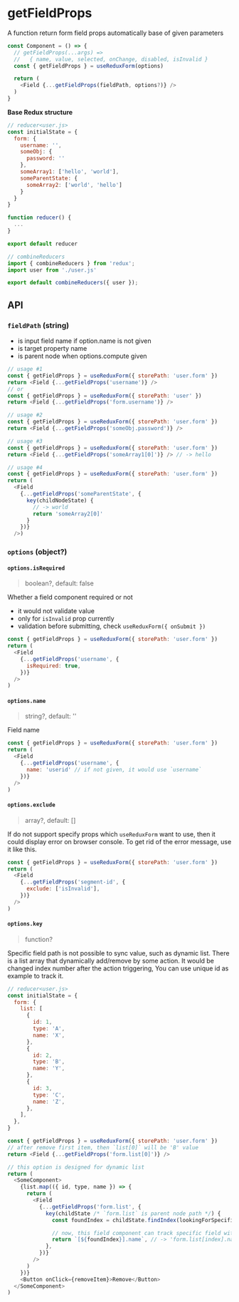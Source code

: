 # getFieldProps

A function return form field props automatically base of given parameters

```js
const Component = () => {
  // getFieldProps(...args) =>
  //   { name, value, selected, onChange, disabled, isInvalid }
  const { getFieldProps } = useReduxForm(options)

  return (
    <Field {...getFieldProps(fieldPath, options?)} />
  )
}
```

**Base Redux structure**

```js
// reducer<user.js>
const initialState = {
  form: {
    username: '',
    someObj: {
      password: ''
    },
    someArray1: ['hello', 'world'],
    someParentState: {
      someArray2: ['world', 'hello']
    }
  }
}

function reducer() {
  ...
}

export default reducer

// combineReducers
import { combineReducers } from 'redux';
import user from './user.js'

export default combineReducers({ user });
```

## API

### `fieldPath` (string)

* is input field name if option.name is not given
* is target property name
* is parent node when options.compute given

```js
// usage #1
const { getFieldProps } = useReduxForm({ storePath: 'user.form' })
return <Field {...getFieldProps('username')} />
// or
const { getFieldProps } = useReduxForm({ storePath: 'user' })
return <Field {...getFieldProps('form.username')} />

// usage #2
const { getFieldProps } = useReduxForm({ storePath: 'user.form' })
return <Field {...getFieldProps('someObj.password')} />

// usage #3
const { getFieldProps } = useReduxForm({ storePath: 'user.form' })
return <Field {...getFieldProps('someArray1[0]')} /> // -> hello

// usage #4
const { getFieldProps } = useReduxForm({ storePath: 'user.form' })
return (
  <Field
    {...getFieldProps('someParentState', {
      key(childNodeState) {
        // -> world
        return 'someArray2[0]'
      }
    })}
  />)
```

### `options` (object?)

#### `options.isRequired`
> boolean?, default: false

Whether a field component required or not

* it would not validate value
* only for `isInvalid` prop currently
* validation before submitting, check `useReduxForm({ onSubmit })`

```js
const { getFieldProps } = useReduxForm({ storePath: 'user.form' })
return (
  <Field
    {...getFieldProps('username', {
      isRequired: true,
    })}
  />
)
```

#### `options.name`
> string?, default: ''

Field name

```js
const { getFieldProps } = useReduxForm({ storePath: 'user.form' })
return (
  <Field
    {...getFieldProps('username', {
      name: 'userid' // if not given, it would use `username`
    })}
  />
)
```

#### `options.exclude`
> array?, default: []

If <Field /> do not support specify props which `useReduxForm` want to use, then it could display error on browser console. To get rid of the error message, use it like this.

```js
const { getFieldProps } = useReduxForm({ storePath: 'user.form' })
return (
  <Field
    {...getFieldProps('segment-id', {
      exclude: ['isInvalid'],
    })}
  />
)
```

#### `options.key`
> function?

Specific field path is not possible to sync value, such as dynamic list. There is a list array that dynamically add/remove by some action. It would be changed index number after the action triggering, You can use unique id as example to track it.

```js
// reducer<user.js>
const initialState = {
  form: {
    list: [
      {
        id: 1,
        type: 'A',
        name: 'X',
      },
      {
        id: 2,
        type: 'B',
        name: 'Y',
      },
      {
        id: 3,
        type: 'C',
        name: 'Z',
      },
    ],
  },
}

const { getFieldProps } = useReduxForm({ storePath: 'user.form' })
// after remove first item, then `list[0]` will be 'B' value
return <Field {...getFieldProps('form.list[0]')} />

// this option is designed for dynamic list
return (
  <SomeComponent>
    {list.map(({ id, type, name }) => {
      return (
        <Field
          {...getFieldProps('form.list', {
            key(childState /* `form.list` is parent node path */) {
              const foundIndex = childState.findIndex(lookingForSpecificId)

              // now, this field component can track specific field without index
              return `[${foundIndex}].name`, // -> 'form.list[index].name'
            },
          })}
        />
      )
    })}
    <Button onClick={removeItem}>Remove</Button>
  </SomeComponent>
)
```
